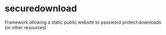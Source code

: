# securedownload
Framework allowing a static public website to password protect downloads (or other resources)
